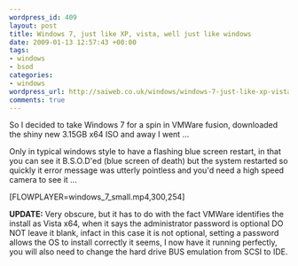 ```yaml
--- 
wordpress_id: 409
layout: post
title: Windows 7, just like XP, vista, well just like windows
date: 2009-01-13 12:57:43 +00:00
tags: 
- windows
- bsod
categories: 
- windows
wordpress_url: http://saiweb.co.uk/windows/windows-7-just-like-xp-vista-well-just-like-windows
comments: true
---
```

So I decided to take Windows 7 for a spin in VMWare fusion, downloaded the shiny new 3.15GB x64 ISO and away I went ...

Only in typical windows style to have a flashing blue screen restart, in that you can see it B.S.O.D'ed (blue screen of death) but the system restarted so quickly it error message was utterly pointless and you'd need a high speed camera to see it ...


[FLOWPLAYER=windows_7_small.mp4,300,254]

<strong>
UPDATE:</strong> Very obscure, but it has to do with the fact VMWare identifies the install as Vista x64, when it says the administrator password is optional DO NOT leave it blank, infact in this case it is not optional, setting a password allows the OS to install correctly it seems, I now have it running perfectly, you will also need to change the hard drive BUS emulation from SCSI to IDE.
